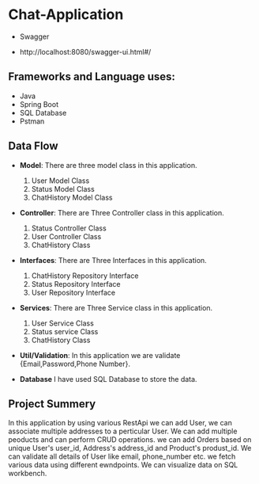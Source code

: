 # Chat-Application
* Swagger
- http://localhost:8080/swagger-ui.html#/
## Frameworks and Language uses:
- Java
- Spring Boot
- SQL Database
- Pstman
## Data Flow


* **Model**:
There are three model class in this application.
  1. User Model Class
  2. Status Model Class
  3. ChatHistory Model Class


* **Controller**:
 There are Three Controller class in this application.
   1. Status Controller Class
   2. User Controller Class
   3. ChatHistory Class


   
* **Interfaces**:
There are Three Interfaces in this application.
   1. ChatHistory Repository Interface
   2. Status Repository Interface
   3. User Repository Interface


* **Services**:
There are Three Service class in this application.
   1. User Service Class 
   2. Status service Class
   3. ChatHistory Class


* **Util/Validation**:
In this application we are validate {Email,Password,Phone Number}.

* **Database**
I have used SQL Database to store the data.

## Project Summery

In this application by using various RestApi we can add User, we can associate multiple
addresses to a perticular User.
We can add multiple peoducts and can perform CRUD operations.
we can add Orders based on unique  User's user_id, Address's address_id and Product's produst_id.
We can validate all details of User like email, phone_number etc.
we fetch various data using different ewndpoints.
We can visualize data on SQL workbench.
